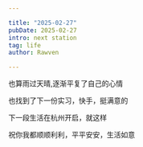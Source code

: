 ```yaml
---  

title: "2025-02-27"  
pubDate: 2025-02-27  
intro: next station
tag: life  
author: Rawven

---
```


也算雨过天晴,逐渐平复了自己的心情 

也找到了下一份实习，快手，挺满意的 

下一段生活在杭州开启，就这样 

祝你我都顺顺利利，平平安安，生活如意 